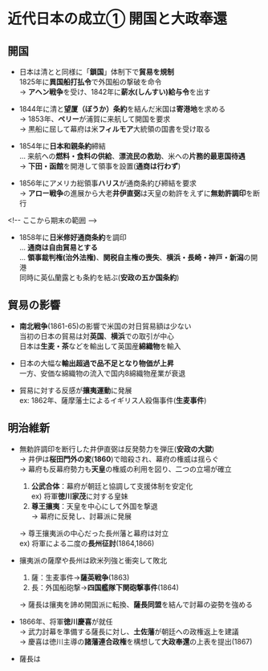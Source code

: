 # 近代日本の成立➀ 開国と大政奉還

## 開国

- 日本は清とと同様に「**鎖国**」体制下で**貿易を規制**  
  1825年に**異国船打払令**で外国船の撃破を命令  
  → **アヘン戦争**を受け、1842年に**薪水(しんすい)給与令**を出す  

- 1844年に清と**望厦（ぼうか）条約**を結んだ米国は**寄港地**を求める  
  → 1853年、**ペリー**が浦賀に来航して開国を要求  
  → 黒船に屈して幕府は米**フィルモア**大統領の国書を受け取る  

- 1854年に**日本和親条約**締結  
  ... 来航への**燃料・食料の供給**、**漂流民の救助**、米への**片務的最恵国待遇**  
  → **下田・函館**を開港して領事を設置(**通商は行わず**)  

- 1856年にアメリカ総領事**ハリス**が通商条約び締結を要求  
  → **アロー戦争**の進展から大老**井伊直弼**は天皇の勅許をえずに**無勅許調印**を断行  

\<!-- ここから期末の範囲 -->  

- 1858年に**日米修好通商条約**を調印  
  ... **通商は自由貿易とする**  
  ... **領事裁判権(治外法権)**、**関税自主権の喪失**、**横浜・長崎・神戸・新潟**の開港  
  同時に英仏蘭露とも条約を結ぶ(**安政の五か国条約**)  

## 貿易の影響

- **南北戦争**(1861-65)の影響で米国の対日貿易額は少ない  
  当初の日本の貿易は対**英国**、**横浜**での取引が中心  
  日本は**生麦・茶**などを輸出して英国産**綿織物**を輸入  

- 日本の大幅な**輸出超過で品不足となり物価が上昇**  
  一方、安価な綿織物の流入で国内8綿織物産業が衰退  

- 貿易に対する反感が**攘夷運動**に発展  
  ex: 1862年、薩摩藩士によるイギリス人殺傷事件(**生麦事件**)  

## 明治維新

- 無勅許調印を断行した井伊直弼は反発勢力を弾圧(**安政の大獄**)  
  → 井伊は**桜田門外の変**(**1860**)で暗殺され、幕府の権威は揺らぐ  
  → 幕府も反幕府勢力も**天皇**の権威の利用を図り、二つの立場が確立  

  1. **公武合体**：幕府が朝廷と協調して支援体制を安定化  
    ex) 将軍**徳川家茂**に対する皇妹  
  1. **尊王攘夷**：天皇を中心にして外国を撃退  
    → 幕府に反発し、討幕派に発展  

  → 尊王攘夷派の中心だった長州藩と幕府は対立  
    ex) 将軍による二度の**長州征討**(1864,1866)  

- 攘夷派の薩摩や長州は欧米列強と衝突して敗北  

  1. 薩：生麦事件→**薩英戦争**(1863)  
  1. 長：外国船砲撃→**四国艦隊下関砲撃事件**(1864)  

  → 薩長は攘夷を諦め開国派に転換、**薩長同盟**を結んで討幕の姿勢を強める  

- 1866年、将軍**徳川慶喜**が就任  
  → 武力討幕を準備する薩長に対し、**土佐藩**が朝廷への政権返上を建議  
  → 慶喜は徳川主導の**諸藩連合政権**を構想して**大政奉還**の上表を提出(1867)  

- 薩長は
